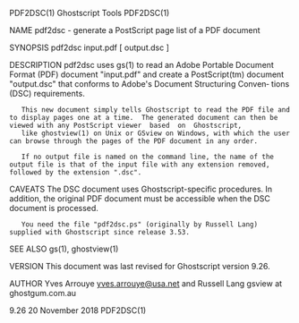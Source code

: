 PDF2DSC(1)                                                                                  Ghostscript Tools                                                                                  PDF2DSC(1)

NAME
       pdf2dsc - generate a PostScript page list of a PDF document

SYNOPSIS
       pdf2dsc input.pdf [ output.dsc ]

DESCRIPTION
       pdf2dsc  uses  gs(1)  to read an Adobe Portable Document Format (PDF) document "input.pdf" and create a PostScript(tm) document "output.dsc" that conforms to Adobe's Document Structuring Conven‐
       tions (DSC) requirements.

       This new document simply tells Ghostscript to read the PDF file and to display pages one at a time.  The generated document can then be viewed with any PostScript viewer  based  on  Ghostscript,
       like ghostview(1) on Unix or GSview on Windows, with which the user can browse through the pages of the PDF document in any order.

       If no output file is named on the command line, the name of the output file is that of the input file with any extension removed, followed by the extension ".dsc".

CAVEATS
       The DSC document uses Ghostscript-specific procedures.  In addition, the original PDF document must be accessible when the DSC document is processed.

       You need the file "pdf2dsc.ps" (originally by Russell Lang) supplied with Ghostscript since release 3.53.

SEE ALSO
       gs(1), ghostview(1)

VERSION
       This document was last revised for Ghostscript version 9.26.

AUTHOR
       Yves Arrouye <yves.arrouye@usa.net> and Russell Lang gsview at ghostgum.com.au

9.26                                                                                         20 November 2018                                                                                  PDF2DSC(1)
